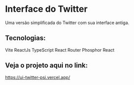 # Interface do Twitter

Uma versão simplificada do Twitter com sua interface antiga.

## Tecnologias:

Vite
ReactJs
TypeScript
React Router
Phosphor React



## Veja o projeto aqui no link:

https://ui-twitter-psi.vercel.app/
